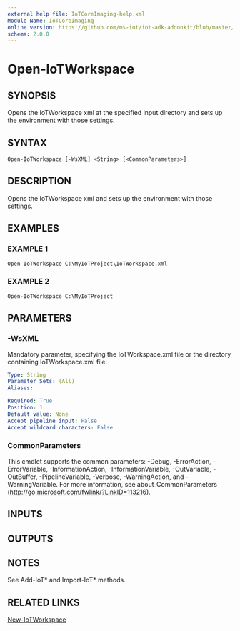 ```yaml
---
external help file: IoTCoreImaging-help.xml
Module Name: IoTCoreImaging
online version: https://github.com/ms-iot/iot-adk-addonkit/blob/master/Tools/IoTCoreImaging/Docs/Open-IoTWorkspace.md
schema: 2.0.0
---
```


# Open-IoTWorkspace

## SYNOPSIS
Opens the IoTWorkspace xml at the specified input directory and sets up the environment with those settings.

## SYNTAX

```
Open-IoTWorkspace [-WsXML] <String> [<CommonParameters>]
```

## DESCRIPTION
Opens the IoTWorkspace xml and sets up the environment with those settings.

## EXAMPLES

### EXAMPLE 1
```
Open-IoTWorkspace C:\MyIoTProject\IoTWorkspace.xml
```

### EXAMPLE 2
```
Open-IoTWorkspace C:\MyIoTProject
```

## PARAMETERS

### -WsXML
Mandatory parameter, specifying the IoTWorkspace.xml file or the directory containing IoTWorkspace.xml file.

```yaml
Type: String
Parameter Sets: (All)
Aliases:

Required: True
Position: 1
Default value: None
Accept pipeline input: False
Accept wildcard characters: False
```

### CommonParameters
This cmdlet supports the common parameters: -Debug, -ErrorAction, -ErrorVariable, -InformationAction, -InformationVariable, -OutVariable, -OutBuffer, -PipelineVariable, -Verbose, -WarningAction, and -WarningVariable.
For more information, see about_CommonParameters (http://go.microsoft.com/fwlink/?LinkID=113216).

## INPUTS

## OUTPUTS

## NOTES
See Add-IoT* and Import-IoT* methods.

## RELATED LINKS

[New-IoTWorkspace](New-IoTWorkspace.md)

